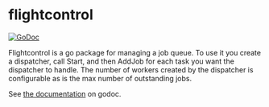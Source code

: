 # flightcontrol

[![GoDoc](https://godoc.org/github.com/chriscasola/flightcontrol?status.svg)](https://godoc.org/github.com/chriscasola/flightcontrol)

Flightcontrol is a go package for managing a job queue. To use it you create a dispatcher, call Start, and
then AddJob for each task you want the dispatcher to handle. The number of workers created by the dispatcher
is configurable as is the max number of outstanding jobs.

See [the documentation](https://godoc.org/github.com/chriscasola/flightcontrol) on godoc.